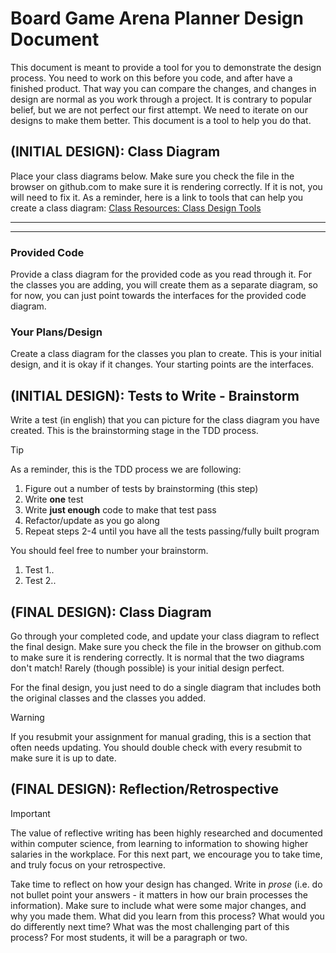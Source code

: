 # Board Game Arena Planner Design Document


This document is meant to provide a tool for you to demonstrate the design process. You need to work on this before you code, and after have a finished product. That way you can compare the changes, and changes in design are normal as you work through a project. It is contrary to popular belief, but we are not perfect our first attempt. We need to iterate on our designs to make them better. This document is a tool to help you do that.


## (INITIAL DESIGN): Class Diagram 

Place your class diagrams below. Make sure you check the file in the browser on github.com to make sure it is rendering correctly. If it is not, you will need to fix it. As a reminder, here is a link to tools that can help you create a class diagram: [Class Resources: Class Design Tools](https://github.com/CS5004-khoury-lionelle/Resources?tab=readme-ov-file#uml-design-tools)
*******
<mxfile host="app.diagrams.net" agent="Mozilla/5.0 (Macintosh; Intel Mac OS X 10.15; rv:135.0) Gecko/20100101 Firefox/135.0" version="26.0.16">
  <diagram name="Page-1" id="YdiRK-ZjT-0MZAv3eODp">
    <mxGraphModel dx="870" dy="1690" grid="1" gridSize="10" guides="1" tooltips="1" connect="1" arrows="1" fold="1" page="1" pageScale="1" pageWidth="850" pageHeight="1100" math="0" shadow="0">
      <root>
        <mxCell id="0" />
        <mxCell id="1" parent="0" />
        <mxCell id="UV5UOb9wK4g15yfljiYe-49" style="edgeStyle=orthogonalEdgeStyle;rounded=0;orthogonalLoop=1;jettySize=auto;html=1;dashed=1;endArrow=block;endFill=0;" edge="1" parent="1" source="UV5UOb9wK4g15yfljiYe-2">
          <mxGeometry relative="1" as="geometry">
            <mxPoint x="190" y="-580" as="targetPoint" />
          </mxGeometry>
        </mxCell>
        <mxCell id="UV5UOb9wK4g15yfljiYe-2" value="GameList" style="swimlane;fontStyle=1;align=center;verticalAlign=top;childLayout=stackLayout;horizontal=1;startSize=26;horizontalStack=0;resizeParent=1;resizeParentMax=0;resizeLast=0;collapsible=1;marginBottom=0;whiteSpace=wrap;html=1;" vertex="1" parent="1">
          <mxGeometry x="40" y="-530" width="170" height="170" as="geometry" />
        </mxCell>
        <mxCell id="UV5UOb9wK4g15yfljiYe-4" value="" style="line;strokeWidth=1;fillColor=none;align=left;verticalAlign=middle;spacingTop=-1;spacingLeft=3;spacingRight=3;rotatable=0;labelPosition=right;points=[];portConstraint=eastwest;strokeColor=inherit;" vertex="1" parent="UV5UOb9wK4g15yfljiYe-2">
          <mxGeometry y="26" width="170" height="8" as="geometry" />
        </mxCell>
        <mxCell id="UV5UOb9wK4g15yfljiYe-5" value="&lt;div&gt;+getGameName()::List&lt;/div&gt;&lt;div&gt;+clear()::void&lt;/div&gt;&lt;div&gt;+count()::int&lt;/div&gt;&lt;div&gt;+saveGame(filename: String)::void&lt;/div&gt;&lt;div&gt;+addToList(str: String, filtered: Stream)::void&lt;/div&gt;&lt;div&gt;+removeFromList(str: String)::void&lt;/div&gt;" style="text;strokeColor=none;fillColor=none;align=left;verticalAlign=top;spacingLeft=4;spacingRight=4;overflow=hidden;rotatable=0;points=[[0,0.5],[1,0.5]];portConstraint=eastwest;whiteSpace=wrap;html=1;" vertex="1" parent="UV5UOb9wK4g15yfljiYe-2">
          <mxGeometry y="34" width="170" height="136" as="geometry" />
        </mxCell>
        <mxCell id="UV5UOb9wK4g15yfljiYe-10" value="&lt;p style=&quot;margin:0px;margin-top:4px;text-align:center;&quot;&gt;&lt;i&gt;&amp;lt;&amp;lt;Interface&amp;gt;&amp;gt;&lt;/i&gt;&lt;br&gt;&lt;b&gt;IGameList&lt;/b&gt;&lt;/p&gt;&lt;hr size=&quot;1&quot; style=&quot;border-style:solid;&quot;&gt;&lt;p style=&quot;margin:0px;margin-left:4px;&quot;&gt;+ADD_ALL:String=&quot;all&quot;&lt;/p&gt;&lt;hr size=&quot;1&quot; style=&quot;border-style:solid;&quot;&gt;&lt;p style=&quot;margin:0px;margin-left:4px;&quot;&gt;+getGameNames()&lt;/p&gt;&lt;p style=&quot;margin:0px;margin-left:4px;&quot;&gt;+clear()&lt;/p&gt;&lt;p style=&quot;margin:0px;margin-left:4px;&quot;&gt;+count()::int&lt;/p&gt;&lt;p style=&quot;margin:0px;margin-left:4px;&quot;&gt;+saveGame(filename: String)::void&lt;/p&gt;&lt;p style=&quot;margin:0px;margin-left:4px;&quot;&gt;+addToList(str: String, filtered: Stream)::void&lt;/p&gt;&lt;p style=&quot;margin:0px;margin-left:4px;&quot;&gt;+removeFromList(str: String)::void&lt;/p&gt;" style="verticalAlign=top;align=left;overflow=fill;html=1;whiteSpace=wrap;" vertex="1" parent="1">
          <mxGeometry x="100" y="-760" width="190" height="175" as="geometry" />
        </mxCell>
        <mxCell id="UV5UOb9wK4g15yfljiYe-11" value="Planner" style="swimlane;fontStyle=1;align=center;verticalAlign=top;childLayout=stackLayout;horizontal=1;startSize=26;horizontalStack=0;resizeParent=1;resizeParentMax=0;resizeLast=0;collapsible=1;marginBottom=0;whiteSpace=wrap;html=1;" vertex="1" parent="1">
          <mxGeometry x="630" y="-540" width="160" height="160" as="geometry" />
        </mxCell>
        <mxCell id="UV5UOb9wK4g15yfljiYe-13" value="" style="line;strokeWidth=1;fillColor=none;align=left;verticalAlign=middle;spacingTop=-1;spacingLeft=3;spacingRight=3;rotatable=0;labelPosition=right;points=[];portConstraint=eastwest;strokeColor=inherit;" vertex="1" parent="UV5UOb9wK4g15yfljiYe-11">
          <mxGeometry y="26" width="160" height="8" as="geometry" />
        </mxCell>
        <mxCell id="UV5UOb9wK4g15yfljiYe-14" value="&lt;p style=&quot;margin:0px;margin-left:4px;&quot;&gt;+filter(filter:String)::Stream&lt;/p&gt;&lt;p style=&quot;margin:0px;margin-left:4px;&quot;&gt;+filter(filter: String, sortOn:GameData)::Stream&lt;/p&gt;&lt;p style=&quot;margin:0px;margin-left:4px;&quot;&gt;+filter(filter:String, sortOn:GameData, ascending: boolean)::Stream&lt;/p&gt;&lt;p style=&quot;margin:0px;margin-left:4px;&quot;&gt;+reset()::void&lt;/p&gt;" style="text;strokeColor=none;fillColor=none;align=left;verticalAlign=top;spacingLeft=4;spacingRight=4;overflow=hidden;rotatable=0;points=[[0,0.5],[1,0.5]];portConstraint=eastwest;whiteSpace=wrap;html=1;" vertex="1" parent="UV5UOb9wK4g15yfljiYe-11">
          <mxGeometry y="34" width="160" height="126" as="geometry" />
        </mxCell>
        <mxCell id="UV5UOb9wK4g15yfljiYe-15" value="&lt;p style=&quot;margin:0px;margin-top:4px;text-align:center;&quot;&gt;&lt;i&gt;&amp;lt;&amp;lt;Interface&amp;gt;&amp;gt;&lt;/i&gt;&lt;br&gt;&lt;b&gt;IPlanner&lt;/b&gt;&lt;/p&gt;&lt;hr size=&quot;1&quot; style=&quot;border-style:solid;&quot;&gt;&lt;p style=&quot;margin:0px;margin-left:4px;&quot;&gt;+filter(filter: String, sortOn:GameData)::Stream&lt;/p&gt;&lt;p style=&quot;margin:0px;margin-left:4px;&quot;&gt;+filter(filter:String, sortOn:GameData, ascending: boolean)::Stream&lt;/p&gt;&lt;p style=&quot;margin:0px;margin-left:4px;&quot;&gt;+reset()::void&lt;/p&gt;" style="verticalAlign=top;align=left;overflow=fill;html=1;whiteSpace=wrap;" vertex="1" parent="1">
          <mxGeometry x="570" y="-760" width="190" height="140" as="geometry" />
        </mxCell>
        <mxCell id="UV5UOb9wK4g15yfljiYe-46" style="edgeStyle=orthogonalEdgeStyle;rounded=0;orthogonalLoop=1;jettySize=auto;html=1;entryX=0.5;entryY=0;entryDx=0;entryDy=0;dashed=1;endArrow=open;endFill=0;" edge="1" parent="1" source="UV5UOb9wK4g15yfljiYe-16" target="UV5UOb9wK4g15yfljiYe-34">
          <mxGeometry relative="1" as="geometry" />
        </mxCell>
        <mxCell id="UV5UOb9wK4g15yfljiYe-16" value="ConsoleApp" style="swimlane;fontStyle=1;align=center;verticalAlign=top;childLayout=stackLayout;horizontal=1;startSize=26;horizontalStack=0;resizeParent=1;resizeParentMax=0;resizeLast=0;collapsible=1;marginBottom=0;whiteSpace=wrap;html=1;" vertex="1" parent="1">
          <mxGeometry x="325" y="-760" width="200" height="370" as="geometry" />
        </mxCell>
        <mxCell id="UV5UOb9wK4g15yfljiYe-17" value="&lt;div&gt;-IN: Scanner&lt;/div&gt;&lt;div&gt;-DEFAULT_FILENAME: String&lt;/div&gt;&lt;div&gt;-RND: Random&lt;/div&gt;&lt;div&gt;-current: Scanner&lt;/div&gt;&lt;div&gt;-gameList: IGameList&lt;/div&gt;&lt;div&gt;-planner: IPlanner&lt;/div&gt;&lt;div&gt;&lt;br&gt;&lt;/div&gt;" style="text;strokeColor=none;fillColor=none;align=left;verticalAlign=top;spacingLeft=4;spacingRight=4;overflow=hidden;rotatable=0;points=[[0,0.5],[1,0.5]];portConstraint=eastwest;whiteSpace=wrap;html=1;" vertex="1" parent="UV5UOb9wK4g15yfljiYe-16">
          <mxGeometry y="26" width="200" height="104" as="geometry" />
        </mxCell>
        <mxCell id="UV5UOb9wK4g15yfljiYe-18" value="" style="line;strokeWidth=1;fillColor=none;align=left;verticalAlign=middle;spacingTop=-1;spacingLeft=3;spacingRight=3;rotatable=0;labelPosition=right;points=[];portConstraint=eastwest;strokeColor=inherit;" vertex="1" parent="UV5UOb9wK4g15yfljiYe-16">
          <mxGeometry y="130" width="200" height="8" as="geometry" />
        </mxCell>
        <mxCell id="UV5UOb9wK4g15yfljiYe-19" value="&lt;div&gt;+start()::void&lt;/div&gt;&lt;div&gt;-randomNumber()::void&lt;/div&gt;&lt;div&gt;-processHelp()::void&lt;/div&gt;&lt;div&gt;-processFilter()::void&lt;/div&gt;&lt;div&gt;-printFilterStream(games: Stream&amp;lt;BoardGame&amp;gt;, sortOn: GameData)::void&lt;/div&gt;&lt;div&gt;-processListCommands()::void&lt;/div&gt;&lt;div&gt;-printCurrentList()::void&lt;/div&gt;&lt;div&gt;-nextCommand()::ConsoleText&lt;/div&gt;&lt;div&gt;-remainder()::String&lt;/div&gt;&lt;div&gt;-getInput(format: String, args: Object)::String&lt;/div&gt;&lt;div&gt;-printOutput(format: String, output: Object)::void&lt;/div&gt;&lt;div&gt;&lt;br&gt;&lt;/div&gt;&lt;div&gt;&lt;br&gt;&lt;/div&gt;" style="text;strokeColor=none;fillColor=none;align=left;verticalAlign=top;spacingLeft=4;spacingRight=4;overflow=hidden;rotatable=0;points=[[0,0.5],[1,0.5]];portConstraint=eastwest;whiteSpace=wrap;html=1;" vertex="1" parent="UV5UOb9wK4g15yfljiYe-16">
          <mxGeometry y="138" width="200" height="232" as="geometry" />
        </mxCell>
        <mxCell id="UV5UOb9wK4g15yfljiYe-40" style="edgeStyle=orthogonalEdgeStyle;rounded=0;orthogonalLoop=1;jettySize=auto;html=1;dashed=1;endArrow=open;endFill=0;" edge="1" parent="1" source="UV5UOb9wK4g15yfljiYe-20" target="UV5UOb9wK4g15yfljiYe-16">
          <mxGeometry relative="1" as="geometry" />
        </mxCell>
        <mxCell id="UV5UOb9wK4g15yfljiYe-20" value="BGArenaPlanner" style="swimlane;fontStyle=1;align=center;verticalAlign=top;childLayout=stackLayout;horizontal=1;startSize=26;horizontalStack=0;resizeParent=1;resizeParentMax=0;resizeLast=0;collapsible=1;marginBottom=0;whiteSpace=wrap;html=1;" vertex="1" parent="1">
          <mxGeometry x="280" y="-890" width="300" height="100" as="geometry" />
        </mxCell>
        <mxCell id="UV5UOb9wK4g15yfljiYe-21" value="- DEFAULT_COLLECTION: String = &quot;/collection.csv&quot; " style="text;strokeColor=none;fillColor=none;align=left;verticalAlign=top;spacingLeft=4;spacingRight=4;overflow=hidden;rotatable=0;points=[[0,0.5],[1,0.5]];portConstraint=eastwest;whiteSpace=wrap;html=1;" vertex="1" parent="UV5UOb9wK4g15yfljiYe-20">
          <mxGeometry y="26" width="300" height="26" as="geometry" />
        </mxCell>
        <mxCell id="UV5UOb9wK4g15yfljiYe-22" value="" style="line;strokeWidth=1;fillColor=none;align=left;verticalAlign=middle;spacingTop=-1;spacingLeft=3;spacingRight=3;rotatable=0;labelPosition=right;points=[];portConstraint=eastwest;strokeColor=inherit;" vertex="1" parent="UV5UOb9wK4g15yfljiYe-20">
          <mxGeometry y="52" width="300" height="8" as="geometry" />
        </mxCell>
        <mxCell id="UV5UOb9wK4g15yfljiYe-23" value="&lt;div&gt;- BGArenaPlanner()&lt;/div&gt;&lt;div&gt;+ main(args: String[])::void&lt;/div&gt;" style="text;strokeColor=none;fillColor=none;align=left;verticalAlign=top;spacingLeft=4;spacingRight=4;overflow=hidden;rotatable=0;points=[[0,0.5],[1,0.5]];portConstraint=eastwest;whiteSpace=wrap;html=1;" vertex="1" parent="UV5UOb9wK4g15yfljiYe-20">
          <mxGeometry y="60" width="300" height="40" as="geometry" />
        </mxCell>
        <mxCell id="UV5UOb9wK4g15yfljiYe-24" value="GameLoader" style="swimlane;fontStyle=1;align=center;verticalAlign=top;childLayout=stackLayout;horizontal=1;startSize=26;horizontalStack=0;resizeParent=1;resizeParentMax=0;resizeLast=0;collapsible=1;marginBottom=0;whiteSpace=wrap;html=1;" vertex="1" parent="1">
          <mxGeometry x="30" y="-260" width="160" height="170" as="geometry" />
        </mxCell>
        <mxCell id="UV5UOb9wK4g15yfljiYe-25" value="-DELIMITER:String=&quot;,&quot;" style="text;strokeColor=none;fillColor=none;align=left;verticalAlign=top;spacingLeft=4;spacingRight=4;overflow=hidden;rotatable=0;points=[[0,0.5],[1,0.5]];portConstraint=eastwest;whiteSpace=wrap;html=1;" vertex="1" parent="UV5UOb9wK4g15yfljiYe-24">
          <mxGeometry y="26" width="160" height="26" as="geometry" />
        </mxCell>
        <mxCell id="UV5UOb9wK4g15yfljiYe-26" value="" style="line;strokeWidth=1;fillColor=none;align=left;verticalAlign=middle;spacingTop=-1;spacingLeft=3;spacingRight=3;rotatable=0;labelPosition=right;points=[];portConstraint=eastwest;strokeColor=inherit;" vertex="1" parent="UV5UOb9wK4g15yfljiYe-24">
          <mxGeometry y="52" width="160" height="8" as="geometry" />
        </mxCell>
        <mxCell id="UV5UOb9wK4g15yfljiYe-27" value="&lt;div&gt;+loadGamesFile(filename: String)::Set&lt;/div&gt;&lt;div&gt;-toBoardGame(line: String, columnMap: Map)::BoardGame&lt;/div&gt;&lt;div&gt;-processHeader(header: String)::Map&lt;/div&gt;&lt;div&gt;&lt;br&gt;&lt;/div&gt;" style="text;strokeColor=none;fillColor=none;align=left;verticalAlign=top;spacingLeft=4;spacingRight=4;overflow=hidden;rotatable=0;points=[[0,0.5],[1,0.5]];portConstraint=eastwest;whiteSpace=wrap;html=1;" vertex="1" parent="UV5UOb9wK4g15yfljiYe-24">
          <mxGeometry y="60" width="160" height="110" as="geometry" />
        </mxCell>
        <mxCell id="UV5UOb9wK4g15yfljiYe-28" value="BoardGame" style="swimlane;fontStyle=1;align=center;verticalAlign=top;childLayout=stackLayout;horizontal=1;startSize=26;horizontalStack=0;resizeParent=1;resizeParentMax=0;resizeLast=0;collapsible=1;marginBottom=0;whiteSpace=wrap;html=1;" vertex="1" parent="1">
          <mxGeometry x="230" y="180" width="400" height="460" as="geometry" />
        </mxCell>
        <mxCell id="UV5UOb9wK4g15yfljiYe-29" value="&lt;div&gt;- name: String&lt;/div&gt;&lt;div&gt;-id: int&lt;/div&gt;&lt;div&gt;-minPlayers: int&lt;/div&gt;&lt;div&gt;-maxPlayers: int&lt;/div&gt;&lt;div&gt;-minPlayTime: int&lt;/div&gt;&lt;div&gt;-maxPlayTime: int&lt;/div&gt;&lt;div&gt;-difficulty: double&lt;/div&gt;&lt;div&gt;-rank: int&lt;/div&gt;&lt;div&gt;-averageRating: double&lt;/div&gt;&lt;div&gt;-yearPublished: int&lt;/div&gt;&lt;div&gt;&lt;br&gt;&lt;/div&gt;" style="text;strokeColor=none;fillColor=none;align=left;verticalAlign=top;spacingLeft=4;spacingRight=4;overflow=hidden;rotatable=0;points=[[0,0.5],[1,0.5]];portConstraint=eastwest;whiteSpace=wrap;html=1;" vertex="1" parent="UV5UOb9wK4g15yfljiYe-28">
          <mxGeometry y="26" width="400" height="154" as="geometry" />
        </mxCell>
        <mxCell id="UV5UOb9wK4g15yfljiYe-30" value="" style="line;strokeWidth=1;fillColor=none;align=left;verticalAlign=middle;spacingTop=-1;spacingLeft=3;spacingRight=3;rotatable=0;labelPosition=right;points=[];portConstraint=eastwest;strokeColor=inherit;" vertex="1" parent="UV5UOb9wK4g15yfljiYe-28">
          <mxGeometry y="180" width="400" height="8" as="geometry" />
        </mxCell>
        <mxCell id="UV5UOb9wK4g15yfljiYe-31" value="&lt;div&gt;+BoardGame(name: String, id: int, minPlayers: int, maxPlayers: int,&lt;/div&gt;&lt;div&gt;minPlayTime: int, maxPlayTime: int, difficulty: double, rank: int, averageRating: double, yearPublished: int)&lt;/div&gt;&lt;div&gt;+getName()::String&lt;/div&gt;&lt;div&gt;+getId()::int&lt;/div&gt;&lt;div&gt;+getMinPlayers()::int&lt;/div&gt;&lt;div&gt;+getMaxPlayers()::int&lt;/div&gt;&lt;div&gt;+getMaxPlayTime()::int&lt;/div&gt;&lt;div&gt;+getMinPlayTime()::int&lt;/div&gt;&lt;div&gt;+getDifficulty()::double&lt;/div&gt;&lt;div&gt;+getRank()::int&lt;/div&gt;&lt;div&gt;+getRating()::double&lt;/div&gt;&lt;div&gt;+getYearPublished()::int&lt;/div&gt;&lt;div&gt;+toStringWithInfo(col: GameData)::String&lt;/div&gt;&lt;div&gt;+toString()::String&lt;/div&gt;&lt;div&gt;+equals(obj: Object)::boolean&lt;/div&gt;&lt;div&gt;+hashCode()::int&lt;/div&gt;&lt;div&gt;+main(args: String[])::void&lt;/div&gt;" style="text;strokeColor=none;fillColor=none;align=left;verticalAlign=top;spacingLeft=4;spacingRight=4;overflow=hidden;rotatable=0;points=[[0,0.5],[1,0.5]];portConstraint=eastwest;whiteSpace=wrap;html=1;" vertex="1" parent="UV5UOb9wK4g15yfljiYe-28">
          <mxGeometry y="188" width="400" height="272" as="geometry" />
        </mxCell>
        <mxCell id="UV5UOb9wK4g15yfljiYe-32" value="&lt;p style=&quot;margin:0px;margin-top:4px;text-align:center;&quot;&gt;&lt;i&gt;&amp;lt;&amp;lt;Enumeration&amp;gt;&amp;gt;&lt;/i&gt;&lt;br&gt;&lt;b&gt;GameData&lt;/b&gt;&lt;/p&gt;&lt;hr size=&quot;1&quot; style=&quot;border-style:solid;&quot;&gt;&lt;p style=&quot;margin:0px;margin-left:4px;&quot;&gt;+NAME(&quot;objectname&quot;)&lt;/p&gt;&lt;p style=&quot;margin:0px;margin-left:4px;&quot;&gt;+ID(&quot;objectid&quot;)&lt;/p&gt;&lt;p style=&quot;margin:0px;margin-left:4px;&quot;&gt;+RATING(&quot;average&quot;)&lt;/p&gt;&lt;p style=&quot;margin:0px;margin-left:4px;&quot;&gt;+DIFFICULTY(&quot;avgweight&quot;)&lt;/p&gt;&lt;p style=&quot;margin:0px;margin-left:4px;&quot;&gt;+RANK(&quot;rank&quot;)&lt;/p&gt;&lt;p style=&quot;margin:0px;margin-left:4px;&quot;&gt;+MIN_PLAYERS(&quot;minplayers&quot;)&lt;/p&gt;&lt;p style=&quot;margin:0px;margin-left:4px;&quot;&gt;+MAX_PLAYERS(&quot;maxplayers&quot;)&lt;/p&gt;&lt;p style=&quot;margin:0px;margin-left:4px;&quot;&gt;+MIN_TIME(&quot;minplaytume&quot;)&lt;/p&gt;&lt;p style=&quot;margin:0px;margin-left:4px;&quot;&gt;+MAX_TIME(&quot;maxplaytime&quot;)&lt;/p&gt;&lt;p style=&quot;margin:0px;margin-left:4px;&quot;&gt;+YEAR(&quot;yearpublished&quot;)&lt;/p&gt;&lt;p style=&quot;margin:0px;margin-left:4px;&quot;&gt;-columnName: String&lt;/p&gt;&lt;hr size=&quot;1&quot; style=&quot;border-style:solid;&quot;&gt;&lt;p style=&quot;margin:0px;margin-left:4px;&quot;&gt;+getColumnName()::String&lt;/p&gt;&lt;p style=&quot;margin:0px;margin-left:4px;&quot;&gt;+fromColumnName(columnName: String)::GameData&lt;/p&gt;&lt;p style=&quot;margin:0px;margin-left:4px;&quot;&gt;+fromString(name: String)::GameData&lt;/p&gt;" style="verticalAlign=top;align=left;overflow=fill;html=1;whiteSpace=wrap;" vertex="1" parent="1">
          <mxGeometry x="490" y="-310" width="210" height="280" as="geometry" />
        </mxCell>
        <mxCell id="UV5UOb9wK4g15yfljiYe-34" value="&lt;p style=&quot;margin:0px;margin-top:4px;text-align:center;&quot;&gt;&lt;i&gt;&amp;lt;&amp;lt;Enumeration&amp;gt;&amp;gt;&lt;/i&gt;&lt;/p&gt;&lt;p style=&quot;margin:0px;margin-top:4px;text-align:center;&quot;&gt;&lt;b&gt;ConsoleText&lt;/b&gt;&lt;/p&gt;&lt;hr size=&quot;1&quot; style=&quot;border-style:solid;&quot;&gt;&lt;p style=&quot;margin:0px;margin-left:4px;&quot;&gt;-WELCOME&lt;/p&gt;&lt;p style=&quot;margin:0px;margin-left:4px;&quot;&gt;-HELP&lt;/p&gt;&lt;p style=&quot;margin:0px;margin-left:4px;&quot;&gt;-GOODBYE&lt;/p&gt;&lt;p style=&quot;margin:0px;margin-left:4px;&quot;&gt;-PROMPT&lt;/p&gt;&lt;p style=&quot;margin:0px;margin-left:4px;&quot;&gt;-NO_FILTER&lt;/p&gt;&lt;p style=&quot;margin:0px;margin-left:4px;&quot;&gt;-NO_GAMES_LIST&lt;/p&gt;&lt;p style=&quot;margin:0px;margin-left:4px;&quot;&gt;-FILTERED_CLEAR&lt;/p&gt;&lt;p style=&quot;margin:0px;margin-left:4px;&quot;&gt;-LIST_HELP&lt;/p&gt;&lt;p style=&quot;margin:0px;margin-left:4px;&quot;&gt;-FILTER_HELP&lt;/p&gt;&lt;p style=&quot;margin:0px;margin-left:4px;&quot;&gt;-INVALID_LIST&lt;/p&gt;&lt;p style=&quot;margin:0px;margin-left:4px;&quot;&gt;-EASTER_EGG&lt;/p&gt;&lt;p style=&quot;margin:0px;margin-left:4px;&quot;&gt;-CMD_EASTER_EGG&lt;/p&gt;&lt;p style=&quot;margin:0px;margin-left:4px;&quot;&gt;-CMD_EXIT&lt;/p&gt;&lt;p style=&quot;margin:0px;margin-left:4px;&quot;&gt;-CMD_HELP&lt;/p&gt;&lt;p style=&quot;margin:0px;margin-left:4px;&quot;&gt;-CMD_QUESTION&lt;/p&gt;&lt;p style=&quot;margin:0px;margin-left:4px;&quot;&gt;-CMD_FILTER&lt;/p&gt;&lt;p style=&quot;margin:0px;margin-left:4px;&quot;&gt;-CMD_LIST&lt;/p&gt;&lt;p style=&quot;margin:0px;margin-left:4px;&quot;&gt;-CMD_SHOW&lt;/p&gt;&lt;p style=&quot;margin:0px;margin-left:4px;&quot;&gt;-CMD_ADD&lt;/p&gt;&lt;p style=&quot;margin:0px;margin-left:4px;&quot;&gt;-CMD_REMOVE&lt;/p&gt;&lt;p style=&quot;margin:0px;margin-left:4px;&quot;&gt;-CMD_CLEAR&lt;/p&gt;&lt;p style=&quot;margin:0px;margin-left:4px;&quot;&gt;-CMD_SAVE&lt;/p&gt;&lt;p style=&quot;margin:0px;margin-left:4px;&quot;&gt;-CMD_OPTION_ALL&lt;/p&gt;&lt;p style=&quot;margin:0px;margin-left:4px;&quot;&gt;-CMD_SORT_OPTION&lt;/p&gt;&lt;p style=&quot;margin:0px;margin-left:4px;&quot;&gt;CMD_SORT_OPTION_DIRECTION_ASC&lt;/p&gt;&lt;p style=&quot;margin:0px;margin-left:4px;&quot;&gt;CMD_AORT_OPTION_DIRECTION_DESC&lt;/p&gt;&lt;hr size=&quot;1&quot; style=&quot;border-style:solid;&quot;&gt;&lt;p style=&quot;margin:0px;margin-left:4px;&quot;&gt;+toString()::String&lt;/p&gt;&lt;p style=&quot;margin:0px;margin-left:4px;&quot;&gt;+fromString(str:String)::ConsoleText&lt;/p&gt;" style="verticalAlign=top;align=left;overflow=fill;html=1;whiteSpace=wrap;" vertex="1" parent="1">
          <mxGeometry x="220" y="-340" width="250" height="480" as="geometry" />
        </mxCell>
        <mxCell id="UV5UOb9wK4g15yfljiYe-33" value="&lt;p style=&quot;margin:0px;margin-top:4px;text-align:center;&quot;&gt;&lt;i&gt;&amp;lt;&amp;lt;Enumeration&amp;gt;&amp;gt;&lt;/i&gt;&lt;br&gt;&lt;b&gt;Operations&lt;/b&gt;&lt;/p&gt;&lt;hr size=&quot;1&quot; style=&quot;border-style:solid;&quot;&gt;&lt;p style=&quot;margin:0px;margin-left:4px;&quot;&gt;-operator: String&lt;/p&gt;&lt;p style=&quot;margin:0px;margin-left:4px;&quot;&gt;+EQUALS(&quot;==&quot;)&lt;/p&gt;&lt;p style=&quot;margin:0px;margin-left:4px;&quot;&gt;+NOT_EQUALS(&quot;!=&quot;)&lt;/p&gt;&lt;p style=&quot;margin:0px;margin-left:4px;&quot;&gt;+GREATER_THAN(&quot;&amp;gt;&quot;)&lt;/p&gt;&lt;p style=&quot;margin:0px;margin-left:4px;&quot;&gt;+LESS_THAN(&quot;&amp;lt;&quot;)&lt;/p&gt;&lt;p style=&quot;margin:0px;margin-left:4px;&quot;&gt;+GREATER_THAN_EQUALS(&quot;&amp;gt;=&quot;)&lt;/p&gt;&lt;p style=&quot;margin:0px;margin-left:4px;&quot;&gt;+LESS_THAN_EQUALS(&quot;&amp;lt;=&quot;)&lt;/p&gt;&lt;p style=&quot;margin:0px;margin-left:4px;&quot;&gt;+CONTAINS(&quot;~=&quot;)&lt;/p&gt;&lt;hr size=&quot;1&quot; style=&quot;border-style:solid;&quot;&gt;&lt;p style=&quot;margin:0px;margin-left:4px;&quot;&gt;+getOperator()::String&lt;/p&gt;&lt;p style=&quot;margin:0px;margin-left:4px;&quot;&gt;+fromOperator(operator:String)::Operations&lt;/p&gt;&lt;p style=&quot;margin:0px;margin-left:4px;&quot;&gt;+getOperatorFromStr(str:String)::Operations&lt;/p&gt;" style="verticalAlign=top;align=left;overflow=fill;html=1;whiteSpace=wrap;" vertex="1" parent="1">
          <mxGeometry x="740" y="-320" width="160" height="240" as="geometry" />
        </mxCell>
        <mxCell id="UV5UOb9wK4g15yfljiYe-41" style="edgeStyle=orthogonalEdgeStyle;rounded=0;orthogonalLoop=1;jettySize=auto;html=1;dashed=1;endArrow=open;endFill=0;" edge="1" parent="1" source="UV5UOb9wK4g15yfljiYe-23" target="UV5UOb9wK4g15yfljiYe-2">
          <mxGeometry relative="1" as="geometry">
            <Array as="points">
              <mxPoint x="60" y="-820" />
            </Array>
          </mxGeometry>
        </mxCell>
        <mxCell id="UV5UOb9wK4g15yfljiYe-42" style="edgeStyle=orthogonalEdgeStyle;rounded=0;orthogonalLoop=1;jettySize=auto;html=1;entryX=1;entryY=0.595;entryDx=0;entryDy=0;entryPerimeter=0;dashed=1;endArrow=open;endFill=0;" edge="1" parent="1" source="UV5UOb9wK4g15yfljiYe-23" target="UV5UOb9wK4g15yfljiYe-14">
          <mxGeometry relative="1" as="geometry" />
        </mxCell>
        <mxCell id="UV5UOb9wK4g15yfljiYe-43" style="edgeStyle=orthogonalEdgeStyle;rounded=0;orthogonalLoop=1;jettySize=auto;html=1;entryX=0;entryY=0.118;entryDx=0;entryDy=0;entryPerimeter=0;dashed=1;endArrow=open;endFill=0;" edge="1" parent="1" source="UV5UOb9wK4g15yfljiYe-21" target="UV5UOb9wK4g15yfljiYe-27">
          <mxGeometry relative="1" as="geometry">
            <mxPoint x="240" y="-370" as="targetPoint" />
          </mxGeometry>
        </mxCell>
        <mxCell id="UV5UOb9wK4g15yfljiYe-44" style="edgeStyle=orthogonalEdgeStyle;rounded=0;orthogonalLoop=1;jettySize=auto;html=1;entryX=0;entryY=0.543;entryDx=0;entryDy=0;entryPerimeter=0;endArrow=diamondThin;endFill=0;" edge="1" parent="1" source="UV5UOb9wK4g15yfljiYe-10" target="UV5UOb9wK4g15yfljiYe-19">
          <mxGeometry relative="1" as="geometry">
            <Array as="points">
              <mxPoint x="305" y="-672" />
              <mxPoint x="305" y="-496" />
            </Array>
          </mxGeometry>
        </mxCell>
        <mxCell id="UV5UOb9wK4g15yfljiYe-45" style="edgeStyle=orthogonalEdgeStyle;rounded=0;orthogonalLoop=1;jettySize=auto;html=1;entryX=1.025;entryY=0.543;entryDx=0;entryDy=0;entryPerimeter=0;endArrow=diamondThin;endFill=0;" edge="1" parent="1" source="UV5UOb9wK4g15yfljiYe-15" target="UV5UOb9wK4g15yfljiYe-19">
          <mxGeometry relative="1" as="geometry" />
        </mxCell>
        <mxCell id="UV5UOb9wK4g15yfljiYe-47" style="edgeStyle=orthogonalEdgeStyle;rounded=0;orthogonalLoop=1;jettySize=auto;html=1;dashed=1;endArrow=open;endFill=0;" edge="1" parent="1">
          <mxGeometry relative="1" as="geometry">
            <mxPoint x="480" y="184" as="targetPoint" />
            <mxPoint x="490" y="-390" as="sourcePoint" />
            <Array as="points">
              <mxPoint x="480" y="-390" />
              <mxPoint x="480" y="184" />
            </Array>
          </mxGeometry>
        </mxCell>
        <mxCell id="UV5UOb9wK4g15yfljiYe-48" style="edgeStyle=orthogonalEdgeStyle;rounded=0;orthogonalLoop=1;jettySize=auto;html=1;entryX=0.5;entryY=0;entryDx=0;entryDy=0;dashed=1;endArrow=open;endFill=0;" edge="1" parent="1" source="UV5UOb9wK4g15yfljiYe-19" target="UV5UOb9wK4g15yfljiYe-32">
          <mxGeometry relative="1" as="geometry" />
        </mxCell>
        <mxCell id="UV5UOb9wK4g15yfljiYe-50" style="edgeStyle=orthogonalEdgeStyle;rounded=0;orthogonalLoop=1;jettySize=auto;html=1;entryX=0.453;entryY=1.029;entryDx=0;entryDy=0;entryPerimeter=0;dashed=1;endArrow=block;endFill=0;" edge="1" parent="1" source="UV5UOb9wK4g15yfljiYe-11" target="UV5UOb9wK4g15yfljiYe-15">
          <mxGeometry relative="1" as="geometry" />
        </mxCell>
        <mxCell id="UV5UOb9wK4g15yfljiYe-51" style="edgeStyle=orthogonalEdgeStyle;rounded=0;orthogonalLoop=1;jettySize=auto;html=1;dashed=1;endArrow=open;endFill=0;" edge="1" parent="1" source="UV5UOb9wK4g15yfljiYe-27" target="UV5UOb9wK4g15yfljiYe-29">
          <mxGeometry relative="1" as="geometry">
            <mxPoint x="180" y="320" as="targetPoint" />
          </mxGeometry>
        </mxCell>
        <mxCell id="UV5UOb9wK4g15yfljiYe-52" style="edgeStyle=orthogonalEdgeStyle;rounded=0;orthogonalLoop=1;jettySize=auto;html=1;entryX=0.648;entryY=-0.014;entryDx=0;entryDy=0;entryPerimeter=0;dashed=1;endArrow=open;endFill=0;" edge="1" parent="1" source="UV5UOb9wK4g15yfljiYe-24" target="UV5UOb9wK4g15yfljiYe-32">
          <mxGeometry relative="1" as="geometry">
            <Array as="points">
              <mxPoint x="200" y="-175" />
              <mxPoint x="200" y="-350" />
              <mxPoint x="626" y="-350" />
            </Array>
          </mxGeometry>
        </mxCell>
        <mxCell id="UV5UOb9wK4g15yfljiYe-53" style="edgeStyle=orthogonalEdgeStyle;rounded=0;orthogonalLoop=1;jettySize=auto;html=1;entryX=0.75;entryY=0;entryDx=0;entryDy=0;dashed=1;endArrow=open;endFill=0;" edge="1" parent="1" source="UV5UOb9wK4g15yfljiYe-14" target="UV5UOb9wK4g15yfljiYe-33">
          <mxGeometry relative="1" as="geometry" />
        </mxCell>
        <mxCell id="UV5UOb9wK4g15yfljiYe-54" style="edgeStyle=orthogonalEdgeStyle;rounded=0;orthogonalLoop=1;jettySize=auto;html=1;dashed=1;endArrow=open;endFill=0;" edge="1" parent="1" source="UV5UOb9wK4g15yfljiYe-14" target="UV5UOb9wK4g15yfljiYe-32">
          <mxGeometry relative="1" as="geometry">
            <Array as="points">
              <mxPoint x="570" y="-443" />
            </Array>
          </mxGeometry>
        </mxCell>
        <mxCell id="UV5UOb9wK4g15yfljiYe-55" style="edgeStyle=orthogonalEdgeStyle;rounded=0;orthogonalLoop=1;jettySize=auto;html=1;entryX=1;entryY=0.25;entryDx=0;entryDy=0;dashed=1;endArrow=open;endFill=0;" edge="1" parent="1" source="UV5UOb9wK4g15yfljiYe-14" target="UV5UOb9wK4g15yfljiYe-28">
          <mxGeometry relative="1" as="geometry">
            <mxPoint x="730" as="targetPoint" />
            <Array as="points">
              <mxPoint x="720" y="295" />
            </Array>
          </mxGeometry>
        </mxCell>
      </root>
    </mxGraphModel>
  </diagram>
</mxfile>

*******


### Provided Code

Provide a class diagram for the provided code as you read through it.  For the classes you are adding, you will create them as a separate diagram, so for now, you can just point towards the interfaces for the provided code diagram.



### Your Plans/Design

Create a class diagram for the classes you plan to create. This is your initial design, and it is okay if it changes. Your starting points are the interfaces. 





## (INITIAL DESIGN): Tests to Write - Brainstorm

Write a test (in english) that you can picture for the class diagram you have created. This is the brainstorming stage in the TDD process. 

> [!TIP]
> As a reminder, this is the TDD process we are following:
> 1. Figure out a number of tests by brainstorming (this step)
> 2. Write **one** test
> 3. Write **just enough** code to make that test pass
> 4. Refactor/update  as you go along
> 5. Repeat steps 2-4 until you have all the tests passing/fully built program

You should feel free to number your brainstorm. 

1. Test 1..
2. Test 2..




## (FINAL DESIGN): Class Diagram

Go through your completed code, and update your class diagram to reflect the final design. Make sure you check the file in the browser on github.com to make sure it is rendering correctly. It is normal that the two diagrams don't match! Rarely (though possible) is your initial design perfect. 

For the final design, you just need to do a single diagram that includes both the original classes and the classes you added. 

> [!WARNING]
> If you resubmit your assignment for manual grading, this is a section that often needs updating. You should double check with every resubmit to make sure it is up to date.





## (FINAL DESIGN): Reflection/Retrospective

> [!IMPORTANT]
> The value of reflective writing has been highly researched and documented within computer science, from learning to information to showing higher salaries in the workplace. For this next part, we encourage you to take time, and truly focus on your retrospective.

Take time to reflect on how your design has changed. Write in *prose* (i.e. do not bullet point your answers - it matters in how our brain processes the information). Make sure to include what were some major changes, and why you made them. What did you learn from this process? What would you do differently next time? What was the most challenging part of this process? For most students, it will be a paragraph or two. 
